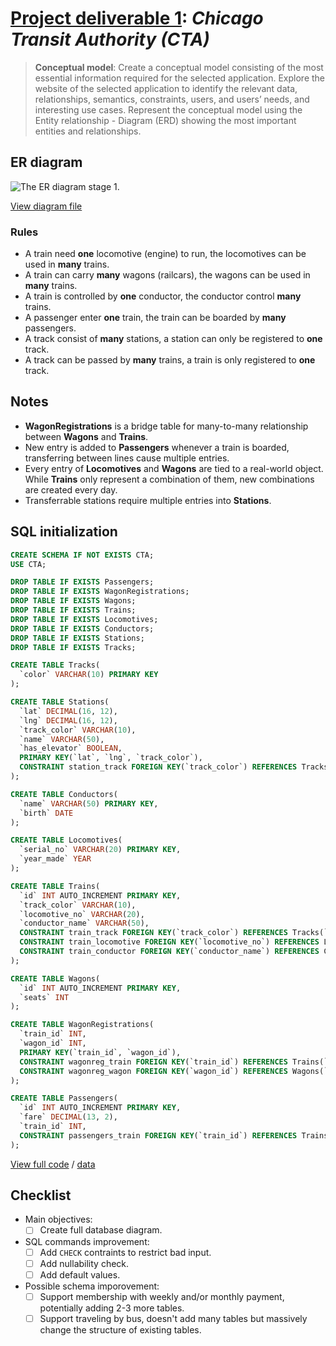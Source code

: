 # [Project deliverable 1](https://github.com/hendraanggrian/IIT-CS425/blob/assets/assignments/proj.pdf): *Chicago Transit Authority (CTA)*

> **Conceptual model**: Create a conceptual model consisting of the most
  essential information required for the selected application. Explore the
  website of the selected application to identify the relevant data,
  relationships, semantics, constraints, users, and users’ needs, and
  interesting use cases. Represent the conceptual model using the Entity
  relationship - Diagram (ERD) showing the most important entities and
  relationships.

## ER diagram

![The ER diagram stage 1.](https://github.com/hendraanggrian/IIT-CS425/raw/assets/cta/er1.svg)

[View diagram file](https://github.com/hendraanggrian/IIT-CS425/blob/main/cta/er.drawio)

### Rules

- A train need **one** locomotive (engine) to run, the locomotives can be used
  in **many** trains.
- A train can carry **many** wagons (railcars), the wagons can be used in
  **many** trains.
- A train is controlled by **one** conductor, the conductor control **many**
  trains.
- A passenger enter **one** train, the train can be boarded by **many**
  passengers.
- A track consist of **many** stations, a station can only be registered to
  **one** track.
- A track can be passed by **many** trains, a train is only registered to
  **one** track.

## Notes

- **WagonRegistrations** is a bridge table for many-to-many relationship
  between **Wagons** and **Trains**.
- New entry is added to **Passengers** whenever a train is boarded, transferring
  between lines cause multiple entries.
- Every entry of **Locomotives** and **Wagons** are tied to a real-world object.
  While **Trains** only represent a combination of them, new combinations are
  created every day.
- Transferrable stations require multiple entries into **Stations**.

## SQL initialization

```sql
CREATE SCHEMA IF NOT EXISTS CTA;
USE CTA;

DROP TABLE IF EXISTS Passengers;
DROP TABLE IF EXISTS WagonRegistrations;
DROP TABLE IF EXISTS Wagons;
DROP TABLE IF EXISTS Trains;
DROP TABLE IF EXISTS Locomotives;
DROP TABLE IF EXISTS Conductors;
DROP TABLE IF EXISTS Stations;
DROP TABLE IF EXISTS Tracks;

CREATE TABLE Tracks(
  `color` VARCHAR(10) PRIMARY KEY
);

CREATE TABLE Stations(
  `lat` DECIMAL(16, 12),
  `lng` DECIMAL(16, 12),
  `track_color` VARCHAR(10),
  `name` VARCHAR(50),
  `has_elevator` BOOLEAN,
  PRIMARY KEY(`lat`, `lng`, `track_color`),
  CONSTRAINT station_track FOREIGN KEY(`track_color`) REFERENCES Tracks(`color`)
);

CREATE TABLE Conductors(
  `name` VARCHAR(50) PRIMARY KEY,
  `birth` DATE
);

CREATE TABLE Locomotives(
  `serial_no` VARCHAR(20) PRIMARY KEY,
  `year_made` YEAR
);

CREATE TABLE Trains(
  `id` INT AUTO_INCREMENT PRIMARY KEY,
  `track_color` VARCHAR(10),
  `locomotive_no` VARCHAR(20),
  `conductor_name` VARCHAR(50),
  CONSTRAINT train_track FOREIGN KEY(`track_color`) REFERENCES Tracks(`color`),
  CONSTRAINT train_locomotive FOREIGN KEY(`locomotive_no`) REFERENCES Locomotives(`serial_no`),
  CONSTRAINT train_conductor FOREIGN KEY(`conductor_name`) REFERENCES Conductors(`name`)
);

CREATE TABLE Wagons(
  `id` INT AUTO_INCREMENT PRIMARY KEY,
  `seats` INT
);

CREATE TABLE WagonRegistrations(
  `train_id` INT,
  `wagon_id` INT,
  PRIMARY KEY(`train_id`, `wagon_id`),
  CONSTRAINT wagonreg_train FOREIGN KEY(`train_id`) REFERENCES Trains(`id`),
  CONSTRAINT wagonreg_wagon FOREIGN KEY(`wagon_id`) REFERENCES Wagons(`id`)
);

CREATE TABLE Passengers(
  `id` INT AUTO_INCREMENT PRIMARY KEY,
  `fare` DECIMAL(13, 2),
  `train_id` INT,
  CONSTRAINT passengers_train FOREIGN KEY(`train_id`) REFERENCES Trains(`id`)
);
```

[View full code](https://github.com/hendraanggrian/IIT-CS425/blob/main/cta/initialize1.sql)
/ [data](https://github.com/hendraanggrian/IIT-CS425/blob/main/cta/data1.sql)

## Checklist

- Main objectives:
  - [ ] Create full database diagram.
- SQL commands improvement:
  - [ ] Add `CHECK` contraints to restrict bad input.
  - [ ] Add nullability check.
  - [ ] Add default values.
- Possible schema imporovement:
  - [ ] Support membership with weekly and/or monthly payment, potentially
        adding 2-3 more tables.
  - [ ] Support traveling by bus, doesn't add many tables but massively change
        the structure of existing tables.
